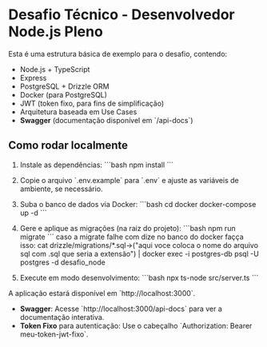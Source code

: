 # Desafio Técnico - Desenvolvedor Node.js Pleno

Esta é uma estrutura básica de exemplo para o desafio, contendo:
- Node.js + TypeScript
- Express
- PostgreSQL + Drizzle ORM
- Docker (para PostgreSQL)
- JWT (token fixo, para fins de simplificação)
- Arquitetura baseada em Use Cases
- **Swagger** (documentação disponível em \`/api-docs\`)

## Como rodar localmente

1. Instale as dependências:
\`\`\`bash
npm install
\`\`\`

2. Copie o arquivo \`.env.example\` para \`.env\` e ajuste as variáveis de ambiente, se necessário.

3. Suba o banco de dados via Docker:
\`\`\`bash
cd docker
docker-compose up -d
\`\`\`

4. Gere e aplique as migrações (na raiz do projeto):
\`\`\`bash
npm run migrate
\`\`\`
 caso a migrate falhe com dize no banco do docker façça isso:
cat drizzle/migrations/*.sql->("aqui voce coloca o nome do  arquivo sql com .sql que seria a extensão")
 | docker exec -i postgres-db psql -U postgres -d desafio_node
6. Execute em modo desenvolvimento:
\`\`\`bash
 npx ts-node src/server.ts
 \`\`\`

A aplicação estará disponível em \`http://localhost:3000\`.

- **Swagger**: Acesse \`http://localhost:3000/api-docs\` para ver a documentação interativa.
- **Token Fixo** para autenticação: Use o cabeçalho \`Authorization: Bearer meu-token-jwt-fixo\`.

